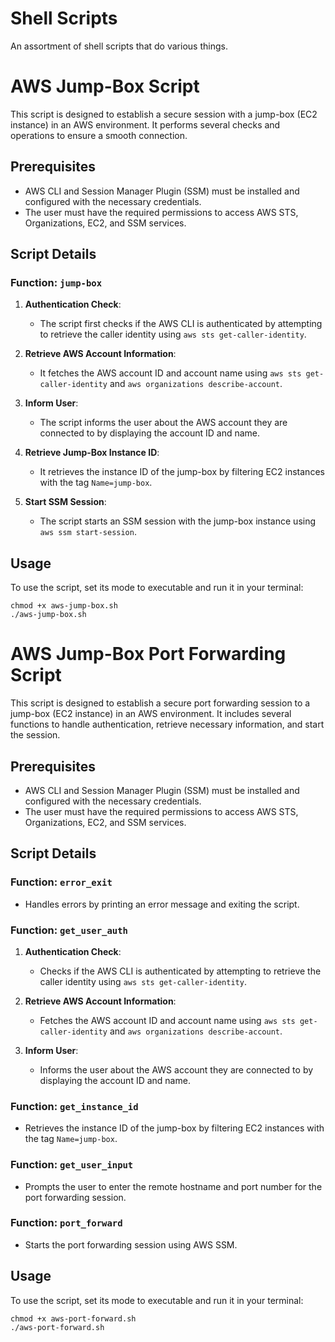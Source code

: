 # Shell Scripts
An assortment of shell scripts that do various things.

# AWS Jump-Box Script

This script is designed to establish a secure session with a jump-box (EC2 instance) in an AWS environment. It performs several checks and operations to ensure a smooth connection.

## Prerequisites

- AWS CLI and Session Manager Plugin (SSM) must be installed and configured with the necessary credentials.
- The user must have the required permissions to access AWS STS, Organizations, EC2, and SSM services.

## Script Details

### Function: `jump-box`

1. **Authentication Check**:
   - The script first checks if the AWS CLI is authenticated by attempting to retrieve the caller identity using `aws sts get-caller-identity`.

2. **Retrieve AWS Account Information**:
   - It fetches the AWS account ID and account name using `aws sts get-caller-identity` and `aws organizations describe-account`.

3. **Inform User**:
   - The script informs the user about the AWS account they are connected to by displaying the account ID and name.

4. **Retrieve Jump-Box Instance ID**:
   - It retrieves the instance ID of the jump-box by filtering EC2 instances with the tag `Name=jump-box`.

5. **Start SSM Session**:
   - The script starts an SSM session with the jump-box instance using `aws ssm start-session`.

## Usage

To use the script, set its mode to executable and run it in your terminal:
```
chmod +x aws-jump-box.sh
./aws-jump-box.sh
```

# AWS Jump-Box Port Forwarding Script

This script is designed to establish a secure port forwarding session to a jump-box (EC2 instance) in an AWS environment. It includes several functions to handle authentication, retrieve necessary information, and start the session.

## Prerequisites

- AWS CLI and Session Manager Plugin (SSM) must be installed and configured with the necessary credentials.
- The user must have the required permissions to access AWS STS, Organizations, EC2, and SSM services.

## Script Details

### Function: `error_exit`

- Handles errors by printing an error message and exiting the script.

### Function: `get_user_auth`

1. **Authentication Check**:
   - Checks if the AWS CLI is authenticated by attempting to retrieve the caller identity using `aws sts get-caller-identity`.

2. **Retrieve AWS Account Information**:
   - Fetches the AWS account ID and account name using `aws sts get-caller-identity` and `aws organizations describe-account`.

3. **Inform User**:
   - Informs the user about the AWS account they are connected to by displaying the account ID and name.

### Function: `get_instance_id`

- Retrieves the instance ID of the jump-box by filtering EC2 instances with the tag `Name=jump-box`.

### Function: `get_user_input`

- Prompts the user to enter the remote hostname and port number for the port forwarding session.

### Function: `port_forward`

- Starts the port forwarding session using AWS SSM.

## Usage

To use the script, set its mode to executable and run it in your terminal:
```
chmod +x aws-port-forward.sh
./aws-port-forward.sh
```
